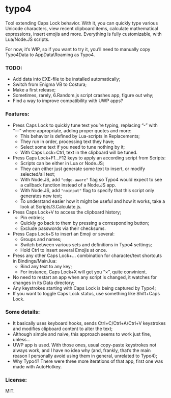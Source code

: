 # typo4
Tool extending Caps Lock behavior. With it, you can quickly type various Unicode characters, 
view recent clipboard items, calculate mathematical expressions, insert emojis and more. Everything 
is fully customizable, with Lua/Node.JS scripts.

For now, it’s WIP, so if you want to try it, you’ll need to manually copy Typo4Data 
to AppData\Roaming as Typo4.

### TODO:

- Add data into EXE-file to be installed automatically;
- Switch from Enigma VB to Costura;
- Make a first release;
- Sometimes, rarely, 6.Random.js script crashes app, figure out why;
- Find a way to improve compatibility with UWP apps?

### Features:

- Press Caps Lock to quickly tune text you’re typing, replacing “-” with “—” where appropriate, adding proper quotes and more:
  - This behavior is defined by Lua-scripts in Replacements;
  - They run in order, processing text they have;
  - Select some text if you need to tune nothing by it;
  - With Caps Lock+Ctrl, text in the clipboard will be tuned.
- Press Caps Lock+F1…F12 keys to apply an according script from Scripts:
  - Scripts can be either in Lua or Node.JS;
  - They can either just generate some text to insert, or modify selected/all text;
  - With Node.JS, add `"edge-aware"` flag so Typo4 would expect to see a callback function instead of a Node.JS app.
  - With Node.JS, add `"noinput"` flag to specify that this script only generates new text;
  - To understand easier how it might be useful and how it works, take a look at Scripts/3.Calculate.js. 
- Press Caps Lock+V to access the clipboard history;
  - Pin entries;
  - Quickly go back to them by pressing a corresponding button;
  - Exclude passwords via their checksums.
- Press Caps Lock+S to insert an Emoji or several:
  - Groups and names;
  - Switch between various sets and definitions in Typo4 settings;
  - Hold Ctrl to insert several Emojis at once.
- Press any other Caps Lock+… combination for character/text shortcuts in Bindings/Main.lua:
  - Bind any text to any key;
  - For instance, Caps Lock+X will get you “×”, quite convinient.
- No need to restart an app when any script is changed, it watches for changes in its Data directory;
- Any keystrokes starting with Caps Lock is being captured by Typo4;
- If you want to toggle Caps Lock status, use something like Shift+Caps Lock.

### Some details:

- It basically uses keyboard hooks, sends Ctrl+C/Ctrl+A/Ctrl+V keystrokes and modifies clipboard content to alter the text;
- Although simple and naive, this approach seems to work just fine, unless…
- UWP app is used. With those ones, usual copy-paste keystrokes not always work, and I have no idea why (and, frankly, 
  that’s the main reason I personally avoid using them in general, unrelated to Typo4);
- Why Typo4? There were three more iterations of that app, first one was made with AutoHotkey.

### License:

MIT.
